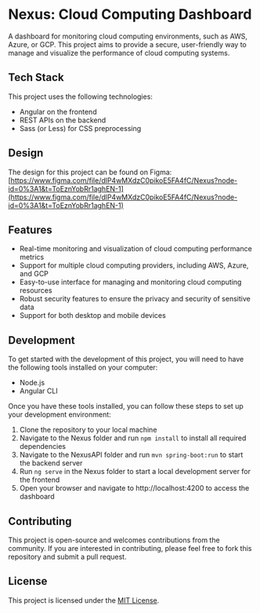 # Nexus: Cloud Computing Dashboard

A dashboard for monitoring cloud computing environments, such as AWS, Azure, or GCP. This project aims to provide a secure, user-friendly way to manage and visualize the performance of cloud computing systems.

## Tech Stack

This project uses the following technologies:

- Angular on the frontend
- REST APIs on the backend
- Sass (or Less) for CSS preprocessing

## Design

The design for this project can be found on Figma: [https://www.figma.com/file/dlP4wMXdzC0pikoE5FA4fC/Nexus?node-id=0%3A1&t=ToEznYobRr1aghEN-1](https://www.figma.com/file/dlP4wMXdzC0pikoE5FA4fC/Nexus?node-id=0%3A1&t=ToEznYobRr1aghEN-1)

## Features

- Real-time monitoring and visualization of cloud computing performance metrics
- Support for multiple cloud computing providers, including AWS, Azure, and GCP
- Easy-to-use interface for managing and monitoring cloud computing resources
- Robust security features to ensure the privacy and security of sensitive data
- Support for both desktop and mobile devices

## Development

To get started with the development of this project, you will need to have the following tools installed on your computer:

- Node.js
- Angular CLI

Once you have these tools installed, you can follow these steps to set up your development environment:

1. Clone the repository to your local machine
2. Navigate to the Nexus folder and run `npm install` to install all required dependencies
3. Navigate to the NexusAPI folder and run `mvn spring-boot:run` to start the backend server
4. Run `ng serve` in the Nexus folder to start a local development server for the frontend
5. Open your browser and navigate to http://localhost:4200 to access the dashboard

## Contributing

This project is open-source and welcomes contributions from the community. If you are interested in contributing, please feel free to fork this repository and submit a pull request.

## License

This project is licensed under the [MIT License](LICENSE).
